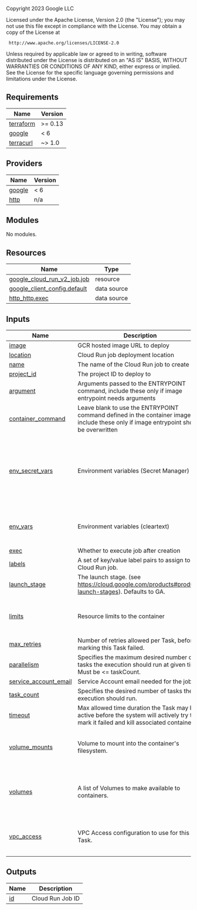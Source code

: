<!-- BEGIN_TF_DOCS -->
Copyright 2023 Google LLC

Licensed under the Apache License, Version 2.0 (the "License");
you may not use this file except in compliance with the License.
You may obtain a copy of the License at

     http://www.apache.org/licenses/LICENSE-2.0

Unless required by applicable law or agreed to in writing, software
distributed under the License is distributed on an "AS IS" BASIS,
WITHOUT WARRANTIES OR CONDITIONS OF ANY KIND, either express or implied.
See the License for the specific language governing permissions and
limitations under the License.

## Requirements

| Name | Version |
|------|---------|
| <a name="requirement_terraform"></a> [terraform](#requirement\_terraform) | >= 0.13 |
| <a name="requirement_google"></a> [google](#requirement\_google) | < 6 |
| <a name="requirement_terracurl"></a> [terracurl](#requirement\_terracurl) | ~> 1.0 |

## Providers

| Name | Version |
|------|---------|
| <a name="provider_google"></a> [google](#provider\_google) | < 6 |
| <a name="provider_http"></a> [http](#provider\_http) | n/a |

## Modules

No modules.

## Resources

| Name | Type |
|------|------|
| [google_cloud_run_v2_job.job](https://registry.terraform.io/providers/hashicorp/google/latest/docs/resources/cloud_run_v2_job) | resource |
| [google_client_config.default](https://registry.terraform.io/providers/hashicorp/google/latest/docs/data-sources/client_config) | data source |
| [http_http.exec](https://registry.terraform.io/providers/hashicorp/http/latest/docs/data-sources/http) | data source |

## Inputs

| Name | Description | Type | Default | Required |
|------|-------------|------|---------|:--------:|
| <a name="input_image"></a> [image](#input\_image) | GCR hosted image URL to deploy | `string` | n/a | yes |
| <a name="input_location"></a> [location](#input\_location) | Cloud Run job deployment location | `string` | n/a | yes |
| <a name="input_name"></a> [name](#input\_name) | The name of the Cloud Run job to create | `string` | n/a | yes |
| <a name="input_project_id"></a> [project\_id](#input\_project\_id) | The project ID to deploy to | `string` | n/a | yes |
| <a name="input_argument"></a> [argument](#input\_argument) | Arguments passed to the ENTRYPOINT command, include these only if image entrypoint needs arguments | `list(string)` | `[]` | no |
| <a name="input_container_command"></a> [container\_command](#input\_container\_command) | Leave blank to use the ENTRYPOINT command defined in the container image, include these only if image entrypoint should be overwritten | `list(string)` | `[]` | no |
| <a name="input_env_secret_vars"></a> [env\_secret\_vars](#input\_env\_secret\_vars) | Environment variables (Secret Manager) | <pre>list(object({<br>    name = string<br>    value_source = set(object({<br>      secret_key_ref = object({<br>        secret  = string<br>        version = optional(string, "latest")<br>      })<br>    }))<br>  }))</pre> | `[]` | no |
| <a name="input_env_vars"></a> [env\_vars](#input\_env\_vars) | Environment variables (cleartext) | <pre>list(object({<br>    value = string<br>    name  = string<br>  }))</pre> | `[]` | no |
| <a name="input_exec"></a> [exec](#input\_exec) | Whether to execute job after creation | `bool` | `false` | no |
| <a name="input_labels"></a> [labels](#input\_labels) | A set of key/value label pairs to assign to the Cloud Run job. | `map(string)` | `{}` | no |
| <a name="input_launch_stage"></a> [launch\_stage](#input\_launch\_stage) | The launch stage. (see https://cloud.google.com/products#product-launch-stages). Defaults to GA. | `string` | `""` | no |
| <a name="input_limits"></a> [limits](#input\_limits) | Resource limits to the container | <pre>object({<br>    cpu    = optional(string)<br>    memory = optional(string)<br>  })</pre> | `null` | no |
| <a name="input_max_retries"></a> [max\_retries](#input\_max\_retries) | Number of retries allowed per Task, before marking this Task failed. | `number` | `null` | no |
| <a name="input_parallelism"></a> [parallelism](#input\_parallelism) | Specifies the maximum desired number of tasks the execution should run at given time. Must be <= taskCount. | `number` | `null` | no |
| <a name="input_service_account_email"></a> [service\_account\_email](#input\_service\_account\_email) | Service Account email needed for the job | `string` | `""` | no |
| <a name="input_task_count"></a> [task\_count](#input\_task\_count) | Specifies the desired number of tasks the execution should run. | `number` | `null` | no |
| <a name="input_timeout"></a> [timeout](#input\_timeout) | Max allowed time duration the Task may be active before the system will actively try to mark it failed and kill associated containers. | `string` | `"600s"` | no |
| <a name="input_volume_mounts"></a> [volume\_mounts](#input\_volume\_mounts) | Volume to mount into the container's filesystem. | <pre>list(object({<br>    name       = string<br>    mount_path = string<br>  }))</pre> | `[]` | no |
| <a name="input_volumes"></a> [volumes](#input\_volumes) | A list of Volumes to make available to containers. | <pre>list(object({<br>    name = string<br>    cloud_sql_instance = object({<br>      instances = set(string)<br>    })<br>  }))</pre> | `[]` | no |
| <a name="input_vpc_access"></a> [vpc\_access](#input\_vpc\_access) | VPC Access configuration to use for this Task. | <pre>list(object({<br>    connector = string<br>    egress    = string<br>  }))</pre> | `[]` | no |

## Outputs

| Name | Description |
|------|-------------|
| <a name="output_id"></a> [id](#output\_id) | Cloud Run Job ID |
<!-- END_TF_DOCS -->